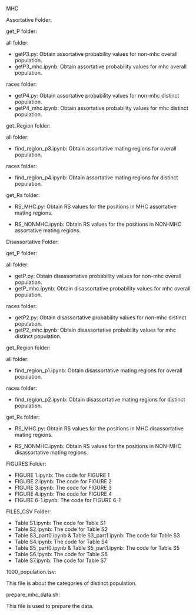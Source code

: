 MHC

Assortative Folder:

get_P folder:

all folder:

- getP3.py:
  Obtain assortative probability values for non-mhc overall population.
- getP3_mhc.ipynb:
  Obtain assortative probability values for mhc overall population.

races folder:

- getP4.py:
  Obtain assortative probability values for non-mhc distinct population.
- getP4_mhc.ipynb:
  Obtain assortative probability values for mhc distinct population.

get_Region folder:

all folder:

- find_region_p3.ipynb:
  Obtain assortative mating regions for overall population.

races folder:

- find_region_p4.ipynb:
  Obtain assortative mating regions for distinct population.

get_Rs folder:

- RS_MHC.py:
  Obtain RS values for the positions in MHC assortative mating regions.

- RS_NONMHC.ipynb:
  Obtain RS values for the positions in NON-MHC assortative mating regions.
  

Disassortative Folder:

get_P folder:

all folder:

- getP.py:
  Obtain disassortative probability values for non-mhc overall population.
- getP_mhc.ipynb:
  Obtain disassortative probability values for mhc overall population.

races folder:

- getP2.py:
  Obtain disassortative probability values for non-mhc distinct population.
- getP2_mhc.ipynb:
  Obtain disassortative probability values for mhc distinct population.

get_Region folder:

all folder:

- find_region_p1.ipynb:
  Obtain disassortative mating regions for overall population.

races folder:

- find_region_p2.ipynb:
  Obtain disassortative mating regions for distinct population.

get_Rs folder:

- RS_MHC.py:
  Obtain RS values for the positions in MHC disassortative mating regions.

- RS_NONMHC.ipynb:
  Obtain RS values for the positions in NON-MHC disassortative mating regions.

FIGURES Folder:

- FIGURE 1.ipynb:
  The code for FIGURE 1
- FIGURE  2.ipynb:
  The code for FIGURE 2
- FIGURE 3.ipynb:
  The code for FIGURE 3
- FIGURE 4.ipynb:
  The code for FIGURE 4
- FIGURE 6-1.ipynb:
  The code for FIGURE 6-1

FILES_CSV Folder:

- Table S1.ipynb:
  The code for Table S1
- Table S2.ipynb:
  The code for Table S2
- Table S3_part0.ipynb & Table S3_part1.ipynb:
  The code for Table S3
- Table S4.ipynb:
  The code for Table S4
- Table S5_part0.ipynb & Table S5_part1.ipynb:
  The code for Table S5
- Table S6.ipynb:
  The code for Table S6
- Table S7.ipynb:
  The code for Table S7
  

1000_population.tsv:

This file is about the categories of distinct population.

prepare_mhc_data.sh:

This file is used to prepare the data.


















